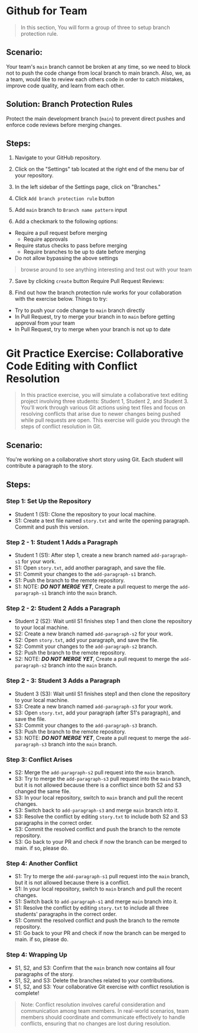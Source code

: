 # Github for Team

> In this section, You will form a group of three to setup branch protection rule.

## Scenario:

Your team's `main` branch cannot be broken at any time, so we need to block not to push the code change from local branch to main branch. Also, we, as a team, would like to review each others code in order to catch mistakes, improve code quality, and learn from each other.

## Solution: Branch Protection Rules

Protect the main development branch (`main`) to prevent direct pushes and enforce code reviews before merging changes.

## Steps:

1. Navigate to your GitHub repository.

2. Click on the "Settings" tab located at the right end of the menu bar of your repository.

3. In the left sidebar of the Settings page, click on "Branches."

4. Click `Add branch protection rule` button

5. Add `main` branch to `Branch name pattern` input

6. Add a checkmark to the following options:

- Require a pull request before merging
  - Require approvals
- Require status checks to pass before merging
  - Require branches to be up to date before merging
- Do not allow bypassing the above settings

> browse around to see anything interesting and test out with your team

7. Save by clicking `create` button
   Require Pull Request Reviews:

8. Find out how the branch protection rule works for your collaboration with the exercise below.
   Things to try:

- Try to push your code change to `main` branch directly
- In Pull Request, try to merge your branch in to `main` before getting approval from your team
- In Pull Request, try to merge when your branch is not up to date

# Git Practice Exercise: Collaborative Code Editing with Conflict Resolution

> In this practice exercise, you will simulate a collaborative text editing project involving three students: Student 1, Student 2, and Student 3. You'll work through various Git actions using text files and focus on resolving conflicts that arise due to newer changes being pushed while pull requests are open. This exercise will guide you through the steps of conflict resolution in Git.

## Scenario:

You're working on a collaborative short story using Git. Each student will contribute a paragraph to the story.

## Steps:

### Step 1: Set Up the Repository

- Student 1 (S1): Clone the repository to your local machine.
- S1: Create a text file named `story.txt` and write the opening paragraph. Commit and push this version.

### Step 2 - 1: Student 1 Adds a Paragraph

- Student 1 (S1): After step 1, create a new branch named `add-paragraph-s1` for your work.
- S1: Open `story.txt`, add another paragraph, and save the file.
- S1: Commit your changes to the `add-paragraph-s1` branch.
- S1: Push the branch to the remote repository.
- S1: NOTE: **_DO NOT MERGE YET_**, Create a pull request to merge the `add-paragraph-s1` branch into the `main` branch.

### Step 2 - 2: Student 2 Adds a Paragraph

- Student 2 (S2): Wait until S1 finishes step 1 and then clone the repository to your local machine.
- S2: Create a new branch named `add-paragraph-s2` for your work.
- S2: Open `story.txt`, add your paragraph, and save the file.
- S2: Commit your changes to the `add-paragraph-s2` branch.
- S2: Push the branch to the remote repository.
- S2: NOTE: **_DO NOT MERGE YET_**, Create a pull request to merge the `add-paragraph-s2` branch into the `main` branch.

### Step 2 - 3: Student 3 Adds a Paragraph

- Student 3 (S3): Wait until S1 finishes step1 and then clone the repository to your local machine.
- S3: Create a new branch named `add-paragraph-s3` for your work.
- S3: Open `story.txt`, add your paragraph (after S1's paragraph), and save the file.
- S3: Commit your changes to the `add-paragraph-s3` branch.
- S3: Push the branch to the remote repository.
- S3: NOTE: **_DO NOT MERGE YET_**, Create a pull request to merge the `add-paragraph-s3` branch into the `main` branch.

### Step 3: Conflict Arises

- S2: Merge the `add-paragraph-s2` pull request into the `main` branch.
- S3: Try to merge the `add-paragraph-s3` pull request into the `main` branch, but it is not allowed because there is a conflict since both S2 and S3 changed the same file.
- S3: In your local repository, switch to `main` branch and pull the recent changes.
- S3: Switch back to `add-paragraph-s3` and merge `main` branch into it.
- S3: Resolve the conflict by editing `story.txt` to include both S2 and S3 paragraphs in the correct order.
- S3: Commit the resolved conflict and push the branch to the remote repository.
- S3: Go back to your PR and check if now the branch can be merged to main. if so, please do.

### Step 4: Another Conflict

- S1: Try to merge the `add-paragraph-s1` pull request into the `main` branch, but it is not allowed because there is a conflict.
- S1: In your local repository, switch to `main` branch and pull the recent changes.
- S1: Switch back to `add-paragraph-s1` and merge `main` branch into it.
- S1: Resolve the conflict by editing `story.txt` to include all three students' paragraphs in the correct order.
- S1: Commit the resolved conflict and push the branch to the remote repository.
- S1: Go back to your PR and check if now the branch can be merged to main. if so, please do.

### Step 4: Wrapping Up

- S1, S2, and S3: Confirm that the `main` branch now contains all four paragraphs of the story.
- S1, S2, and S3: Delete the branches related to your contributions.
- S1, S2, and S3: Your collaborative Git exercise with conflict resolution is complete!

> Note: Conflict resolution involves careful consideration and communication among team members. In real-world scenarios, team members should coordinate and communicate effectively to handle conflicts, ensuring that no changes are lost during resolution.

